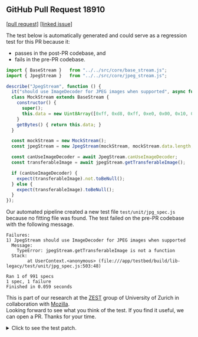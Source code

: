 ## GitHub Pull Request 18910
[[pull request]](https://github.com/mozilla/pdf.js/pull/18910)
[[linked issue]](https://bugzilla.mozilla.org/show_bug.cgi?id=1901223)

The test below is automatically generated and could serve as a regression test for this PR because it:
- passes in the post-PR codebase, and
- fails in the pre-PR codebase.

```javascript
import { BaseStream }   from "../../src/core/base_stream.js";
import { JpegStream }   from "../../src/core/jpeg_stream.js";

describe("JpegStream", function () {
  it("should use ImageDecoder for JPEG images when supported", async function () {
  class MockStream extends BaseStream {
    constructor() {
      super();
      this.data = new Uint8Array([0xff, 0xd8, 0xff, 0xe0, 0x00, 0x10, 0x4a, 0x46, 0x49, 0x46, 0x00, 0x01, 0x01, 0x01, 0x00, 0x48, 0x00, 0x48, 0x00, 0x00, 0xff, 0xdb, 0x00, 0x43, 0x00, 0x08, 0x06, 0x06, 0x07, 0x06, 0x05, 0x08, 0x07, 0x07, 0x07, 0x09, 0x09, 0x08, 0x0a, 0x0c, 0x14, 0x0d, 0x0c, 0x0b, 0x0b, 0x0c, 0x19, 0x12, 0x13, 0x0f, 0x14, 0x1d, 0x1a, 0x1f, 0x1e, 0x1d, 0x1a, 0x1c, 0x1c, 0x20, 0x24, 0x2e, 0x27, 0x20, 0x22, 0x2c, 0x23, 0x1c, 0x1c, 0x28, 0x37, 0x29, 0x2c, 0x30, 0x31, 0x34, 0x34, 0x34, 0x1f, 0x27, 0x39, 0x3d, 0x38, 0x32, 0x3c, 0x2e, 0x33, 0x34, 0x32, 0xff, 0xc0, 0x00, 0x11, 0x08, 0x00, 0x10, 0x00, 0x10, 0x03, 0x01, 0x22, 0x00, 0x02, 0x11, 0x01, 0x03, 0x11, 0x01, 0xff, 0xc4, 0x00, 0x1f, 0x00, 0x00, 0x01, 0x05, 0x01, 0x01, 0x01, 0x01, 0x01, 0x01, 0x00, 0x00, 0x00, 0x00, 0x00, 0x00, 0x00, 0x00, 0x01, 0x02, 0x03, 0x04, 0x05, 0x06, 0x07, 0x08, 0x09, 0x0a, 0x0b, 0xff, 0xda, 0x00, 0x0c, 0x03, 0x01, 0x00, 0x02, 0x11, 0x03, 0x11, 0x00, 0x3f, 0x00, 0xd2, 0xcf, 0x20, 0xff, 0xd9]);
    }
    getBytes() { return this.data; }
  }

  const mockStream = new MockStream();
  const jpegStream = new JpegStream(mockStream, mockStream.data.length, null);

  const canUseImageDecoder = await JpegStream.canUseImageDecoder;
  const transferableImage = await jpegStream.getTransferableImage();

  if (canUseImageDecoder) {
    expect(transferableImage).not.toBeNull();
  } else {
    expect(transferableImage).toBeNull();
  }
});
```

Our automated pipeline created a new test file `test/unit/jpg_spec.js` because no fitting file was found.
The test failed on the pre-PR codebase with the following message.

```text
Failures:
1) JpegStream should use ImageDecoder for JPEG images when supported
  Message:
    TypeError: jpegStream.getTransferableImage is not a function
  Stack:
        at UserContext.<anonymous> (file:///app/testbed/build/lib-legacy/test/unit/jpg_spec.js:503:48)

Ran 1 of 991 specs
1 spec, 1 failure
Finished in 0.059 seconds
```

This is part of our research at the [ZEST](https://www.ifi.uzh.ch/en/zest.html) group of University of Zurich in collaboration with [Mozilla](https://www.mozilla.org/). \
Looking forward to see what you think of the test. If you find it useful, we can open a PR. Thanks for your time.

<details> <summary>Click to see the test patch.</summary>

```diff
diff --git a/jpg_spec.js b/jpg_spec.js
new file mode 100644
index 0000000..343c9d4
--- /dev/null
+++ b/jpg_spec.js
@@ -0,0 +1,25 @@
+import { BaseStream }   from "../../src/core/base_stream.js";
+import { JpegStream }   from "../../src/core/jpeg_stream.js";
+
+describe("JpegStream", function () {
+  it("should use ImageDecoder for JPEG images when supported", async function () {
+  class MockStream extends BaseStream {
+    constructor() {
+      super();
+      this.data = new Uint8Array([0xff, 0xd8, 0xff, 0xe0, 0x00, 0x10, 0x4a, 0x46, 0x49, 0x46, 0x00, 0x01, 0x01, 0x01, 0x00, 0x48, 0x00, 0x48, 0x00, 0x00, 0xff, 0xdb, 0x00, 0x43, 0x00, 0x08, 0x06, 0x06, 0x07, 0x06, 0x05, 0x08, 0x07, 0x07, 0x07, 0x09, 0x09, 0x08, 0x0a, 0x0c, 0x14, 0x0d, 0x0c, 0x0b, 0x0b, 0x0c, 0x19, 0x12, 0x13, 0x0f, 0x14, 0x1d, 0x1a, 0x1f, 0x1e, 0x1d, 0x1a, 0x1c, 0x1c, 0x20, 0x24, 0x2e, 0x27, 0x20, 0x22, 0x2c, 0x23, 0x1c, 0x1c, 0x28, 0x37, 0x29, 0x2c, 0x30, 0x31, 0x34, 0x34, 0x34, 0x1f, 0x27, 0x39, 0x3d, 0x38, 0x32, 0x3c, 0x2e, 0x33, 0x34, 0x32, 0xff, 0xc0, 0x00, 0x11, 0x08, 0x00, 0x10, 0x00, 0x10, 0x03, 0x01, 0x22, 0x00, 0x02, 0x11, 0x01, 0x03, 0x11, 0x01, 0xff, 0xc4, 0x00, 0x1f, 0x00, 0x00, 0x01, 0x05, 0x01, 0x01, 0x01, 0x01, 0x01, 0x01, 0x00, 0x00, 0x00, 0x00, 0x00, 0x00, 0x00, 0x00, 0x01, 0x02, 0x03, 0x04, 0x05, 0x06, 0x07, 0x08, 0x09, 0x0a, 0x0b, 0xff, 0xda, 0x00, 0x0c, 0x03, 0x01, 0x00, 0x02, 0x11, 0x03, 0x11, 0x00, 0x3f, 0x00, 0xd2, 0xcf, 0x20, 0xff, 0xd9]);
+    }
+    getBytes() { return this.data; }
+  }
+
+  const mockStream = new MockStream();
+  const jpegStream = new JpegStream(mockStream, mockStream.data.length, null);
+
+  const canUseImageDecoder = await JpegStream.canUseImageDecoder;
+  const transferableImage = await jpegStream.getTransferableImage();
+
+  if (canUseImageDecoder) {
+    expect(transferableImage).not.toBeNull();
+  } else {
+    expect(transferableImage).toBeNull();
+  }
+});
```

</details>
